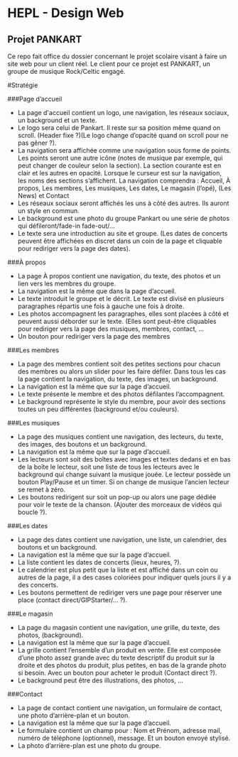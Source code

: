 # HEPL - Design Web

## Projet PANKART

Ce repo fait office du dossier concernant le projet scolaire visant à faire un site web pour un client réel. Le client pour ce projet est PANKART, un groupe de musique Rock/Celtic engagé.

#Stratégie

###Page d’accueil
- La page d'accueil contient un logo, une navigation, les réseaux sociaux, un background et un texte.
- Le logo sera celui de Pankart. Il reste sur sa position même quand on scroll. (Header fixe ?)(Le logo change d’opacité quand on scroll pour ne pas gêner ?).
- La navigation sera affichée comme une navigation sous forme de points. Les points seront une autre icône (notes de musique par exemple, qui peut changer de couleur selon la section). La section courante est en clair et les autres en opacité. Lorsque le curseur est sur la navigation, les noms des sections s’affichent. La navigation comprendra : Accueil, À propos, Les membres, Les musiques, Les dates, Le magasin (l’opé), (Les News) et Contact
- Les réseaux sociaux seront affichés les uns à côté des autres. Ils auront un style en commun.
- Le background est une photo du groupe Pankart ou une série de photos qui défileront/fade-in fade-out/…
- Le texte sera une introduction au site et groupe.
(Les dates de concerts peuvent être affichées en discret dans un coin de la page et cliquable pour rediriger vers la page des dates).

###À propos
- La page À propos contient une navigation, du texte, des photos et un lien vers les membres du groupe.
- La navigation est la même que dans la page d’accueil.
- Le texte introduit le groupe et le décrit. Le texte est divisé en plusieurs paragraphes répartis une fois à gauche une fois à droite.
- Les photos accompagnent les paragraphes, elles sont placées à côté et peuvent aussi déborder sur le texte. (Elles sont peut-être cliquables pour rediriger vers la page des musiques, membres, contact, ...
- Un bouton pour rediriger vers la page des membres

###Les membres
- La page des membres contient soit des petites sections pour chacun des membres ou alors un slider pour les faire défiler. Dans tous les cas la page contient la navigation, du texte, des images, un background.
- La navigation est la même que sur la page d’accueil.
- Le texte présente le membre et des photos défilantes l’accompagnent.
- Le background représente le style du membre, pour avoir des sections toutes un peu différentes (background et/ou couleurs).

###Les musiques
- La page des musiques contient une navigation, des lecteurs, du texte, des images, des boutons et un background.
- La navigation est la même que sur la page d’accueil.
- Les lecteurs sont soit des boîtes avec images et textes dedans et en bas de la boîte le lecteur, soit une liste de tous les lecteurs avec le background qui change suivant la musique jouée. Le lecteur possède un bouton Play/Pause et un timer. Si on change de musique l’ancien lecteur se remet à zéro.
- Les boutons redirigent sur soit un pop-up ou alors une page dédiée pour voir le texte de la chanson.
(Ajouter des morceaux de vidéos qui boucle ?).

###Les dates
- La page des dates contient une navigation, une liste, un calendrier, des boutons et un background.
- La navigation est la même que sur la page d’accueil.
- La liste contient les dates de concerts (lieux, heures, ?).
- Le calendrier est plus petit que la liste et est affiché dans un coin ou autres de la page, il a des cases coloriées pour indiquer quels jours il y a des concerts.
- Les boutons permettent de rediriger vers une page pour réserver une place (contact direct/GIPStarter/… ?).

###Le magasin
- La page du magasin contient une navigation, une grille, du texte, des photos, (background).
- La navigation est la même que sur la page d’accueil.
- La grille contient l’ensemble d’un produit en vente. Elle est composée d’une photo assez grande avec du texte descriptif du produit sur la droite et des photos du produit, plus petites, en bas de la grande photo si besoin. Avec un bouton pour acheter le produit (Contact direct ?).
- Le background peut être des illustrations, des photos, …

###Contact
- La page de contact contient une navigation, un formulaire de contact, une photo d’arrière-plan et un bouton.
- La navigation est la même que sur la page d’accueil.
- Le formulaire contient un champ pour : Nom et Prénom, adresse mail, numéro de téléphone (optionnel), message. Et un bouton envoyé stylisé.
- La photo d’arrière-plan est une photo du groupe.